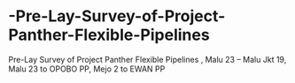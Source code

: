 # -Pre-Lay-Survey-of-Project-Panther-Flexible-Pipelines
 Pre-Lay Survey of Project Panther Flexible Pipelines  , Malu 23 – Malu Jkt 19, Malu 23 to OPOBO PP, Mejo 2 to EWAN PP

